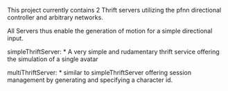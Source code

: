 This project currently contains 2 Thrift servers utilizing the pfnn directional controller and arbitrary networks. 

All Servers thus enable the generation of motion for a simple directional input. 


simpleThriftServer: 
	* A very simple and rudamentary thrift service offering the simulation of a single avatar

multiThriftServer:
	* similar to simpleThriftServer offering session management by generating and specifying a character id. 